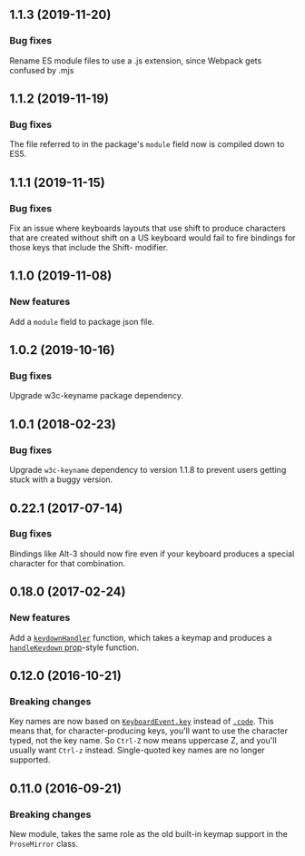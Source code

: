 ## 1.1.3 (2019-11-20)

### Bug fixes

Rename ES module files to use a .js extension, since Webpack gets confused by .mjs

## 1.1.2 (2019-11-19)

### Bug fixes

The file referred to in the package's `module` field now is compiled down to ES5.

## 1.1.1 (2019-11-15)

### Bug fixes

Fix an issue where keyboards layouts that use shift to produce characters that are created without shift on a US keyboard would fail to fire bindings for those keys that include the Shift- modifier.

## 1.1.0 (2019-11-08)

### New features

Add a `module` field to package json file.

## 1.0.2 (2019-10-16)

### Bug fixes

Upgrade w3c-keyname package dependency.

## 1.0.1 (2018-02-23)

### Bug fixes

Upgrade `w3c-keyname` dependency to version 1.1.8 to prevent users getting stuck with a buggy version.

## 0.22.1 (2017-07-14)

### Bug fixes

Bindings like Alt-3 should now fire even if your keyboard produces a special character for that combination.

## 0.18.0 (2017-02-24)

### New features

Add a [`keydownHandler`](http://prosemirror.net/docs/ref/version/0.18.0.html#keymap.keydownHandler) function, which takes a keymap and produces a [`handleKeydown` prop](http://prosemirror.net/docs/ref/version/0.18.0.html#view.EditorProps.handleKeydown)-style function.

## 0.12.0 (2016-10-21)

### Breaking changes

Key names are now based on
[`KeyboardEvent.key`](https://developer.mozilla.org/en-US/docs/Web/API/KeyboardEvent/key)
instead of
[`.code`](https://developer.mozilla.org/en-US/docs/Web/API/KeyboardEvent/code).
This means that, for character-producing keys, you'll want to use the
character typed, not the key name. So `Ctrl-Z` now means uppercase Z,
and you'll usually want `Ctrl-z` instead. Single-quoted key names are
no longer supported.

## 0.11.0 (2016-09-21)

### Breaking changes

New module, takes the same role as the old built-in keymap support in
the `ProseMirror` class.

